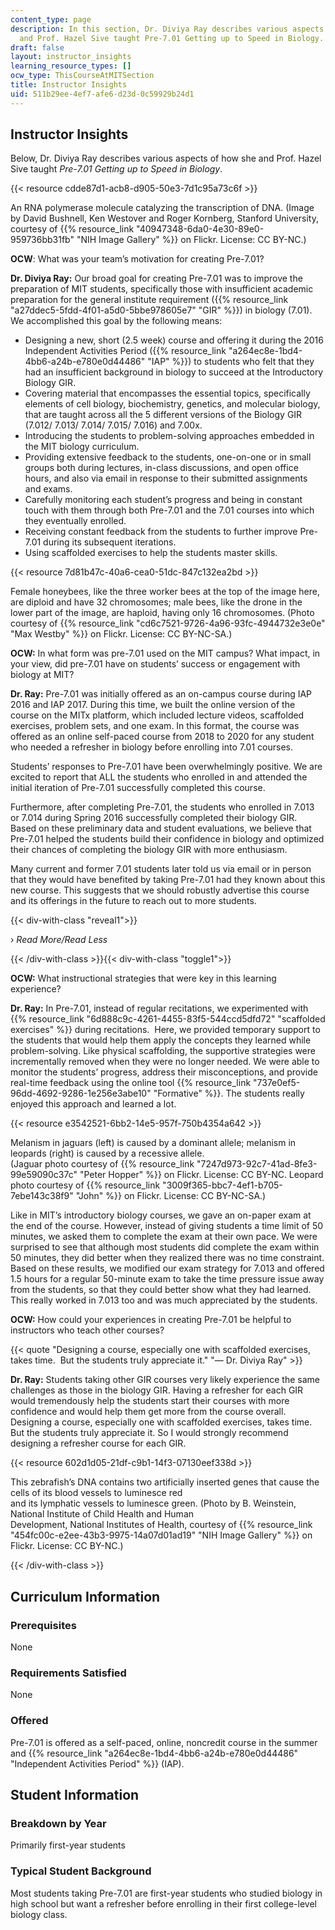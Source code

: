 ```yaml
---
content_type: page
description: In this section, Dr. Diviya Ray describes various aspects of how she
  and Prof. Hazel Sive taught Pre-7.01 Getting up to Speed in Biology.
draft: false
layout: instructor_insights
learning_resource_types: []
ocw_type: ThisCourseAtMITSection
title: Instructor Insights
uid: 511b29ee-4ef7-afe6-d23d-0c59929b24d1
---
```

## Instructor Insights

Below, Dr. Diviya Ray describes various aspects of how she and Prof. Hazel Sive taught _Pre-7.01 Getting up to Speed in Biology_.

{{< resource cdde87d1-acb8-d905-50e3-7d1c95a73c6f >}}

An RNA polymerase molecule catalyzing the transcription of DNA. (Image by David Bushnell, Ken Westover and Roger Kornberg, Stanford University, courtesy of {{% resource_link "40947348-6da0-4e30-89e0-959736bb31fb" "NIH Image Gallery" %}} on Flickr. License: CC BY-NC.)

**OCW**: What was your team’s motivation for creating Pre-7.01?

**Dr. Diviya Ray:** Our broad goal for creating Pre-7.01 was to improve the preparation of MIT students, specifically those with insufficient academic preparation for the general institute requirement ({{% resource_link "a27ddec5-5fdd-4f01-a5d0-5bbe978605e7" "GIR" %}}) in biology (7.01). We accomplished this goal by the following means:

- Designing a new, short (2.5 week) course and offering it during the 2016 Independent Activities Period ({{% resource_link "a264ec8e-1bd4-4bb6-a24b-e780e0d44486" "IAP" %}}) to students who felt that they had an insufficient background in biology to succeed at the Introductory Biology GIR.
- Covering material that encompasses the essential topics, specifically elements of cell biology, biochemistry, genetics, and molecular biology, that are taught across all the 5 different versions of the Biology GIR (7.012/ 7.013/ 7.014/ 7.015/ 7.016) and 7.00x.
- Introducing the students to problem-solving approaches embedded in the MIT biology curriculum.
- Providing extensive feedback to the students, one-on-one or in small groups both during lectures, in-class discussions, and open office hours, and also via email in response to their submitted assignments and exams.
- Carefully monitoring each student’s progress and being in constant touch with them through both Pre-7.01 and the 7.01 courses into which they eventually enrolled.
- Receiving constant feedback from the students to further improve Pre-7.01 during its subsequent iterations.
- Using scaffolded exercises to help the students master skills.

{{< resource 7d81b47c-40a6-cea0-51dc-847c132ea2bd >}}

Female honeybees, like the three worker bees at the top of the image here, are diploid and have 32 chromosomes; male bees, like the drone in the lower part of the image, are haploid, having only 16 chromosomes. (Photo courtesy of {{% resource_link "cd6c7521-9726-4a96-93fc-4944732e3e0e" "Max Westby" %}} on Flickr. License: CC BY-NC-SA.)

**OCW:** In what form was pre-7.01 used on the MIT campus? What impact, in your view, did pre-7.01 have on students’ success or engagement with biology at MIT?

**Dr. Ray:** Pre-7.01 was initially offered as an on-campus course during IAP 2016 and IAP 2017. During this time, we built the online version of the course on the MITx platform, which included lecture videos, scaffolded exercises, problem sets, and one exam. In this format, the course was offered as an online self-paced course from 2018 to 2020 for any student who needed a refresher in biology before enrolling into 7.01 courses.

Students’ responses to Pre-7.01 have been overwhelmingly positive. We are excited to report that ALL the students who enrolled in and attended the initial iteration of Pre-7.01 successfully completed this course.

Furthermore, after completing Pre-7.01, the students who enrolled in 7.013 or 7.014 during Spring 2016 successfully completed their biology GIR.  Based on these preliminary data and student evaluations, we believe that Pre-7.01 helped the students build their confidence in biology and optimized their chances of completing the biology GIR with more enthusiasm.

Many current and former 7.01 students later told us via email or in person that they would have benefited by taking Pre-7.01 had they known about this new course. This suggests that we should robustly advertise this course and its offerings in the future to reach out to more students.

{{< div-with-class "reveal1">}}

› _Read More/Read Less_

{{< /div-with-class >}}{{< div-with-class "toggle1">}}

**OCW:** What instructional strategies that were key in this learning experience?

**Dr. Ray:** In Pre-7.01, instead of regular recitations, we experimented with {{% resource_link "6d888c9c-4261-4455-83f5-544ccd5dfd72" "scaffolded exercises" %}} during recitations.  Here, we provided temporary support to the students that would help them apply the concepts they learned while problem-solving. Like physical scaffolding, the supportive strategies were incrementally removed when they were no longer needed. We were able to monitor the students’ progress, address their misconceptions, and provide real-time feedback using the online tool {{% resource_link "737e0ef5-96dd-4692-9286-1e256e3abe10" "Formative" %}}. The students really enjoyed this approach and learned a lot.

{{< resource e3542521-6bb2-14e5-957f-750b4354a642 >}}

Melanism in jaguars (left) is caused by a dominant allele; melanism in leopards (right) is caused by a recessive allele.    
(Jaguar photo courtesy of {{% resource_link "7247d973-92c7-41ad-8fe3-99e59090c37c" "Peter Hopper" %}} on Flickr. License: CC BY-NC. Leopard photo courtesy of {{% resource_link "3009f365-bbc7-4ef1-b705-7ebe143c38f9" "John" %}} on Flickr. License: CC BY-NC-SA.)

Like in MIT’s introductory biology courses, we gave an on-paper exam at the end of the course. However, instead of giving students a time limit of 50 minutes, we asked them to complete the exam at their own pace. We were surprised to see that although most students did complete the exam within 50 minutes, they did better when they realized there was no time constraint. Based on these results, we modified our exam strategy for 7.013 and offered 1.5 hours for a regular 50-minute exam to take the time pressure issue away from the students, so that they could better show what they had learned. This really worked in 7.013 too and was much appreciated by the students.

**OCW:** How could your experiences in creating Pre-7.01 be helpful to instructors who teach other courses?

{{< quote "Designing a course, especially one with scaffolded exercises, takes time.&nbsp; But the students truly appreciate it." "— Dr. Diviya Ray" >}}

**Dr. Ray:** Students taking other GIR courses very likely experience the same challenges as those in the biology GIR. Having a refresher for each GIR would tremendously help the students start their courses with more confidence and would help them get more from the course overall. Designing a course, especially one with scaffolded exercises, takes time.  But the students truly appreciate it. So I would strongly recommend designing a refresher course for each GIR.

{{< resource 602d1d05-21df-c9b1-14f3-07130eef338d >}}

This zebrafish’s DNA contains two artificially inserted genes that cause the cells of its blood vessels to luminesce red    
and its lymphatic vessels to luminesce green. (Photo by B. Weinstein, National Institute of Child Health and Human    
Development, National Institutes of Health, courtesy of {{% resource_link "454fc00c-e2ee-43b3-9975-14a07d01ad19" "NIH Image Gallery" %}} on Flickr. License: CC BY-NC.)

{{< /div-with-class >}}

## Curriculum Information

### Prerequisites

None

### Requirements Satisfied

None

### Offered

Pre-7.01 is offered as a self-paced, online, noncredit course in the summer and {{% resource_link "a264ec8e-1bd4-4bb6-a24b-e780e0d44486" "Independent Activities Period" %}} (IAP).

## Student Information

### Breakdown by Year

Primarily first-year students

### Typical Student Background

Most students taking Pre-7.01 are first-year students who studied biology in high school but want a refresher before enrolling in their first college-level biology class.